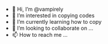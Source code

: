 - 👋 Hi, I’m @vampirely
- 👀 I’m interested in copying codes
- 🌱 I’m currently learning how to copy
- 💞️ I’m looking to collaborate on ...
- 📫 How to reach me ...

<!---
vampirely/vampirely is a ✨ special ✨ repository because its `README.md` (this file) appears on your GitHub profile.
You can click the Preview link to take a look at your changes.
--->
